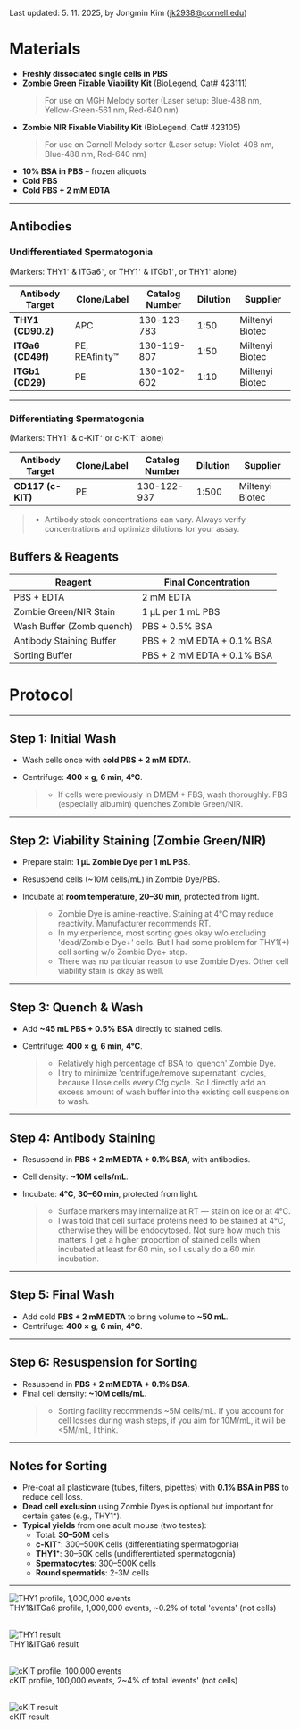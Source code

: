 Last updated: 5. 11. 2025, by Jongmin Kim (jk2938@cornell.edu)

# Materials

- **Freshly dissociated single cells in PBS**
- **Zombie Green Fixable Viability Kit** (BioLegend, Cat# 423111)  
  > For use on MGH Melody sorter (Laser setup: Blue-488 nm, Yellow-Green-561 nm, Red-640 nm)
- **Zombie NIR Fixable Viability Kit** (BioLegend, Cat# 423105)  
  > For use on Cornell Melody sorter (Laser setup: Violet-408 nm, Blue-488 nm, Red-640 nm)
- **10% BSA in PBS** – frozen aliquots
- **Cold PBS**
- **Cold PBS + 2 mM EDTA**

---

## Antibodies

### Undifferentiated Spermatogonia  
(Markers: THY1⁺ & ITGa6⁺, or THY1⁺ & ITGb1⁺, or THY1⁺ alone)

| Antibody Target | Clone/Label | Catalog Number | Dilution | Supplier |
|-----------------|-------------|----------------|----------|----------|
| **THY1 (CD90.2)** | APC | 130-123-783 | 1:50 | Miltenyi Biotec |
| **ITGa6 (CD49f)** | PE, REAfinity™ | 130-119-807 | 1:50 | Miltenyi Biotec |
| **ITGb1 (CD29)** | PE | 130-102-602 | 1:10 | Miltenyi Biotec |

---

### Differentiating Spermatogonia  
(Markers: THY1⁻ & c-KIT⁺ or c-KIT⁺ alone)

| Antibody Target | Clone/Label | Catalog Number | Dilution | Supplier |
|-----------------|-------------|----------------|----------|----------|
| **CD117 (c-KIT)** | PE | 130-122-937 | 1:500 | Miltenyi Biotec |

> * Antibody stock concentrations can vary. Always verify concentrations and optimize dilutions for your assay.


## Buffers & Reagents

| Reagent                   | Final Concentration           |
|---------------------------|-------------------------------|
| PBS + EDTA                | 2 mM EDTA                     |
| Zombie Green/NIR Stain    | 1 µL per 1 mL PBS             |
| Wash Buffer (Zomb quench) | PBS + 0.5% BSA                |
| Antibody Staining Buffer  | PBS + 2 mM EDTA + 0.1% BSA    |
| Sorting Buffer            | PBS + 2 mM EDTA + 0.1% BSA    |


# Protocol 

---
## Step 1: Initial Wash

- Wash cells once with **cold PBS + 2 mM EDTA**.
- Centrifuge: **400 × g**, **6 min**, **4°C**.

  > * If cells were previously in DMEM + FBS, wash thoroughly. FBS (especially albumin) quenches Zombie Green/NIR.

---

## Step 2: Viability Staining (Zombie Green/NIR)

- Prepare stain: **1 µL Zombie Dye per 1 mL PBS**.
- Resuspend cells (~10M cells/mL) in Zombie Dye/PBS.
- Incubate at **room temperature**, **20–30 min**, protected from light.

  > * Zombie Dye is amine-reactive. Staining at 4°C may reduce reactivity. Manufacturer recommends RT.  
  > * In my experience, most sorting goes okay w/o excluding 'dead/Zombie Dye+' cells. But I had some problem for THY1(+) cell sorting w/o Zombie Dye+ step.
  > * There was no particular reason to use Zombie Dyes. Other cell viability stain is okay as well.

---

## Step 3: Quench & Wash

- Add **~45 mL PBS + 0.5% BSA** directly to stained cells.
- Centrifuge: **400 × g**, **6 min**, **4°C**.

  > * Relatively high percentage of BSA to 'quench' Zombie Dye. 
  > * I try to minimize 'centrifuge/remove supernatant' cycles, because I lose cells every Cfg cycle. So I directly add an excess amount of wash buffer into the existing cell suspension to wash.

---

## Step 4: Antibody Staining

- Resuspend in **PBS + 2 mM EDTA + 0.1% BSA**, with antibodies.
- Cell density: **~10M cells/mL**.
- Incubate: **4°C**, **30–60 min**, protected from light.

  > * Surface markers may internalize at RT — stain on ice or at 4°C.
  > * I was told that cell surface proteins need to be stained at 4°C, otherwise they will be endocytosed. Not sure how much this matters. I get a higher proportion of stained cells when incubated at least for 60 min, so I usually do a 60 min incubation.

---

## Step 5: Final Wash

- Add cold **PBS + 2 mM EDTA** to bring volume to **~50 mL**.
- Centrifuge: **400 × g**, **6 min**, **4°C**.

---

## Step 6: Resuspension for Sorting

- Resuspend in **PBS + 2 mM EDTA + 0.1% BSA**.
- Final cell density: **~10M cells/mL**.
  > * Sorting facility recommends ~5M cells/mL. If you account for cell losses during wash steps, if you aim for 10M/mL, it will be <5M/mL, I think.

---

## Notes for Sorting

- Pre-coat all plasticware (tubes, filters, pipettes) with **0.1% BSA in PBS** to reduce cell loss.
- **Dead cell exclusion** using Zombie Dyes is optional but important for certain gates (e.g., THY1⁺).
- **Typical yields** from one adult mouse (two testes):
  - Total: **30–50M** cells
  - **c-KIT⁺**: 300–500K cells (differentiating spermatogonia)
  - **THY1⁺**: 30–50K cells (undifferentiated spermatogonia)
  - **Spermatocytes**: 300–500K cells
  - **Round spermatids**: 2-3M cells

---

![THY1 profile, 1,000,000 events](https://github.com/jongminkmg/Storage/blob/main/THY1.png?raw=true "THY1 profile, 1,000,000 events")
<br> THY1&ITGa6 profile, 1,000,000 events, ~0.2% of total 'events' (not cells) <br><br>

![THY1 result](https://github.com/jongminkmg/Storage/blob/main/THY1_cells.png?raw=true "THY1 result")
<br> THY1&ITGa6 result<br><br>

![cKIT profile, 100,000 events](https://github.com/jongminkmg/Storage/blob/main/cKIT.png?raw=true "cKIT profile, 100,000 events")
<br> cKIT profile, 100,000 events, 2~4% of total 'events' (not cells)<br><br>

![cKIT result](https://github.com/jongminkmg/Storage/blob/main/cKIT-1_cells.png?raw=true "cKIT result")
<br> cKIT result<br><br>
